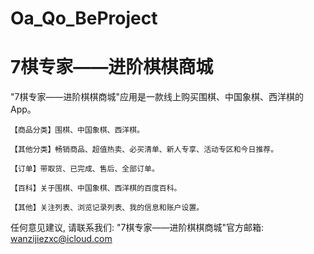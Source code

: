 # Oa_Qo_BeProject
# 7棋专家——进阶棋棋商城

  "7棋专家——进阶棋棋商城"应用是一款线上购买围棋、中国象棋、西洋棋的App。
    
    【商品分类】围棋、中国象棋、西洋棋。
    
    【其他分类】畅销商品、超值热卖、必买清单、新人专享、活动专区和今日推荐。
    
    【订单】带取货、已完成、售后、全部订单。

    【百科】关于围棋、中国象棋、西洋棋的百度百科。
    
    【其他】关注列表、浏览记录列表、我的信息和账户设置。

   任何意见建议, 请联系我们: 
   "7棋专家——进阶棋棋商城"官方邮箱: wanzijiezxc@icloud.com

